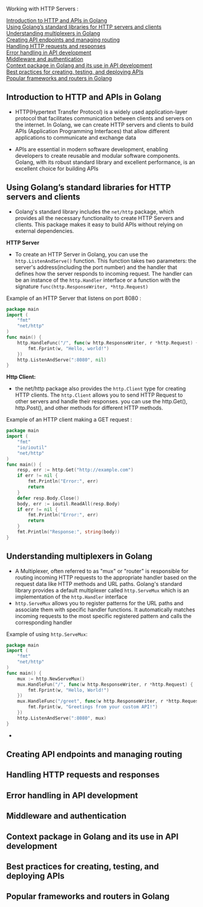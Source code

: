 Working with HTTP Servers :

[Introduction to HTTP and APIs in Golang](#introduction-to-http-and-apis-in-golang)  
[Using Golang’s standard libraries for HTTP servers and clients](#using-golangs-standard-libraries-for-http-servers-and-clients)  
[Understanding multiplexers in Golang](#understanding-multiplexers-in-golang)  
[Creating API endpoints and managing routing](#creating-api-endpoints-and-managing-routing)  
[Handling HTTP requests and responses](#handling-http-requests-and-responses)  
[Error handling in API development](#error-handling-in-api-development)  
[Middleware and authentication](#middleware-and-authentication)  
[Context package in Golang and its use in API development](#context-package-in-golang-and-its-use-in-api-development)  
[Best practices for creating, testing, and deploying APIs](#best-practices-for-creating-testing-and-deploying-apis)  
[Popular frameworks and routers in Golang](#popular-frameworks-and-routers-in-golang)

## Introduction to HTTP and APIs in Golang
- HTTP(Hypertext Transfer Protocol) is a widely used application-layer protocol that facilitates communication between clients and servers on the internet. In Golang, we can create HTTP servers and clients to build APIs (Application Programming Interfaces) that allow different applications to communicate and exchange data

- APIs are essential in modern software development, enabling developers to create reusable and modular software components. Golang, with its robust standard library and excellent performance, is an excellent choice for building APIs

## Using Golang’s standard libraries for HTTP servers and clients
- Golang's standard library includes the `net/http` package, which provides all the necessary functionality to create HTTP Servers and clients. This package makes it easy to build APIs without relying on external dependencies.

**HTTP Server**
- To create an HTTP Server in Golang, you can use the `http.ListenAndServe()` function. This function takes two parameters: the server's address(including the port number) and the handler that defines how the server responds to incoming request. The handler can be an instance of the `http.Handler` interface or a function with the signature `func(http.ResponseWriter, *http.Request)`

Example of an HTTP Server that listens on port 8080 :

```go
package main
import (
    "fmt"
    "net/http"
)
func main() {
    http.HandleFunc("/", func(w http.ResponseWriter, r *http.Request) {
        fmt.Fprint(w, "Hello, world!")
    })
    http.ListenAndServe(":8080", nil)
}
```

**Http Client:**
- the net/http package also provides the `http.Client` type for creating HTTP clients. The `http.Client` allows you to send HTTP Request to other servers and handle their responses. you can use the http.Get(), http.Post(), and other methods for different HTTP methods.

Example of an HTTP client making a GET request :

```go
package main
import (
    "fmt"
    "io/ioutil"
    "net/http"
)
func main() {
    resp, err := http.Get("http://example.com")
    if err != nil {
        fmt.Println("Error:", err)
        return
    }
    defer resp.Body.Close()
    body, err := ioutil.ReadAll(resp.Body)
    if err != nil {
        fmt.Println("Error:", err)
        return
    }
    fmt.Println("Response:", string(body))
}
```
## Understanding multiplexers in Golang
- A Multiplexer, often referred to as "mux" or "router" is responsible for routing incoming HTTP requests to the appropriate handler based on the request data like HTTP methods and URL paths. Golang's standard library provides a default multiplexer called `http.ServeMux` which is an implementation of the `http.Handler` interface
- `http.ServeMux` allows you to register patterns for the URL paths and associate them with specific handler functions. It automatically matches incoming requests to the most specific registered pattern and calls the corresponding handler

Example of using `http.ServeMux`:

```go
package main 
import (
    "fmt"
    "net/http"
)
func main() {
    mux := http.NewServeMux()
    mux.HandleFun("/", func(w http.ResponseWriter, r *http.Request) {
        fmt.Fprint(w, "Hello, World!")
    })
    mux.HandleFunc("/greet", func(w http.ResponseWriter, r *http.Request) {
        fmt.Fprint(w, "Greetings from your custom API!")
    })
    http.ListenAndServe(":8080", mux)
}
```

- 


## Creating API endpoints and managing routing

## Handling HTTP requests and responses

## Error handling in API development

## Middleware and authentication

## Context package in Golang and its use in API development

## Best practices for creating, testing, and deploying APIs

## Popular frameworks and routers in Golang
